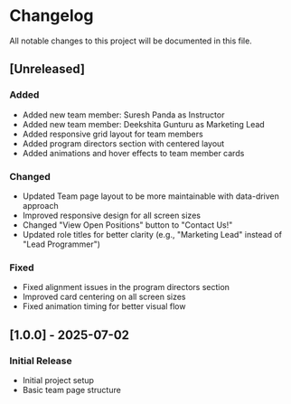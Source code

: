 # Changelog

All notable changes to this project will be documented in this file.

## [Unreleased]

### Added
- Added new team member: Suresh Panda as Instructor
- Added new team member: Deekshita Gunturu as Marketing Lead
- Added responsive grid layout for team members
- Added program directors section with centered layout
- Added animations and hover effects to team member cards

### Changed
- Updated Team page layout to be more maintainable with data-driven approach
- Improved responsive design for all screen sizes
- Changed "View Open Positions" button to "Contact Us!"
- Updated role titles for better clarity (e.g., "Marketing Lead" instead of "Lead Programmer")

### Fixed
- Fixed alignment issues in the program directors section
- Improved card centering on all screen sizes
- Fixed animation timing for better visual flow

## [1.0.0] - 2025-07-02
### Initial Release
- Initial project setup
- Basic team page structure
